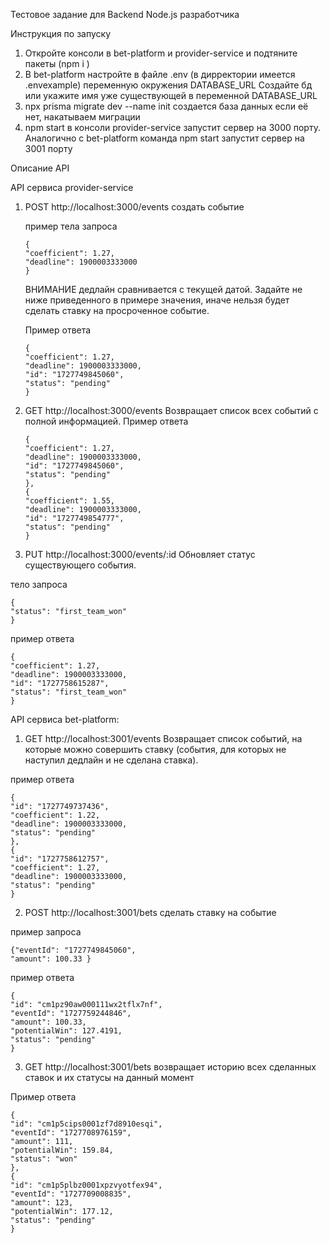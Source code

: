 Тестовое задание для Backend Node.js разработчика

Инструкция по запуску

1. Откройте консоли в bet-platform и provider-service и подтяните пакеты (npm i )
2. В bet-platform настройте в файле .env (в дирректории имеется .envexample) переменную окружения DATABASE_URL
   Создайте бд или укажите имя уже существующей в переменной DATABASE_URL
3. npx prisma migrate dev --name init создается база данных если её нет, накатываем миграции
4. npm start в консоли provider-service запустит сервер на 3000 порту. Аналогично с bet-platform команда npm start запустит сервер на 3001 порту

Описание API

API сервиса provider-service

1. POST http://localhost:3000/events создать событие

   пример тела запроса

   ```
   {
   "coefficient": 1.27,
   "deadline": 1900003333000
   }
   ```
   
   ВНИМАНИЕ дедлайн сравнивается с текущей датой. Задайте не ниже приведенного в примере значения, иначе нельзя будет сделать ставку на просроченное событие.

   Пример ответа
   ``` 
   {
   "coefficient": 1.27,
   "deadline": 1900003333000,
   "id": "1727749845060",
   "status": "pending"
   }
   ```



2. GET http://localhost:3000/events Возвращает список всех событий с полной информацией.
   Пример ответа

   ```
   {
   "coefficient": 1.27,
   "deadline": 1900003333000,
   "id": "1727749845060",
   "status": "pending"
   },
   {
   "coefficient": 1.55,
   "deadline": 1900003333000,
   "id": "1727749854777",
   "status": "pending"
   }
   ```



3. PUT http://localhost:3000/events/:id Обновляет статус существующего события.

тело запроса

```
{
"status": "first_team_won"
}
```

пример ответа

```
{
"coefficient": 1.27,
"deadline": 1900003333000,
"id": "1727758615287",
"status": "first_team_won"
}
```

API сервиса bet-platform:

1. GET http://localhost:3001/events Возвращает список событий, на которые можно совершить ставку (события, для которых не наступил дедлайн и не сделана ставка).

пример ответа

```
{
"id": "1727749737436",
"coefficient": 1.22,
"deadline": 1900003333000,
"status": "pending"
},
{
"id": "1727758612757",
"coefficient": 1.27,
"deadline": 1900003333000,
"status": "pending"
}
```

2. POST http://localhost:3001/bets сделать ставку на событие

пример запроса

```
{"eventId": "1727749845060",
"amount": 100.33 }
```

пример ответа

```
{
"id": "cm1pz90aw000111wx2tflx7nf",
"eventId": "1727759244846",
"amount": 100.33,
"potentialWin": 127.4191,
"status": "pending"
}
```

3. GET http://localhost:3001/bets возвращает историю всех сделанных ставок и их статусы на данный момент

Пример ответа

```
{
"id": "cm1p5cips0001zf7d8910esqi",
"eventId": "1727708976159",
"amount": 111,
"potentialWin": 159.84,
"status": "won"
},
{
"id": "cm1p5plbz0001xpzvyotfex94",
"eventId": "1727709008835",
"amount": 123,
"potentialWin": 177.12,
"status": "pending"
}
```



